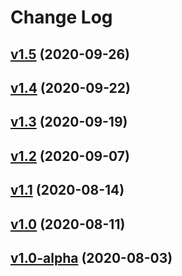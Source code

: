 # Change Log

## [v1.5](https://github.com/thewizardplusplus/biohazard/tree/v1.5) (2020-09-26)

## [v1.4](https://github.com/thewizardplusplus/biohazard/tree/v1.4) (2020-09-22)

## [v1.3](https://github.com/thewizardplusplus/biohazard/tree/v1.3) (2020-09-19)

## [v1.2](https://github.com/thewizardplusplus/biohazard/tree/v1.2) (2020-09-07)

## [v1.1](https://github.com/thewizardplusplus/biohazard/tree/v1.1) (2020-08-14)

## [v1.0](https://github.com/thewizardplusplus/biohazard/tree/v1.0) (2020-08-11)

## [v1.0-alpha](https://github.com/thewizardplusplus/biohazard/tree/v1.0-alpha) (2020-08-03)
